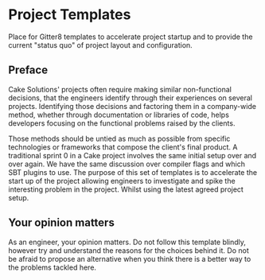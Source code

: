 # Project Templates
Place for Gitter8 templates to accelerate project startup and to provide the current "status quo" of project layout and configuration.

## Preface

Cake Solutions' projects often require making similar non-functional decisions, that the engineers identify through their experiences on several projects. Identifying those decisions and factoring them in a company-wide method, whether through documentation or libraries of code, helps developers focusing on the functional problems raised by the clients.

Those methods should be untied as much as possible from specific technologies or frameworks that compose the client's final product. A traditional sprint 0 in a Cake project involves the same initial setup over and over again.  We have the same discussion over compiler flags and which SBT plugins to use. The purpose of this set of templates is to accelerate the start up of the project allowing engineers to investigate and spike the interesting problem in the project.  Whilst using the latest agreed project setup.

## Your opinion matters

As an engineer, your opinion matters. Do not follow this template blindly, however try and understand the reasons for the choices behind it. Do not be afraid to propose an alternative when you think there is a better way to the problems tackled here.
